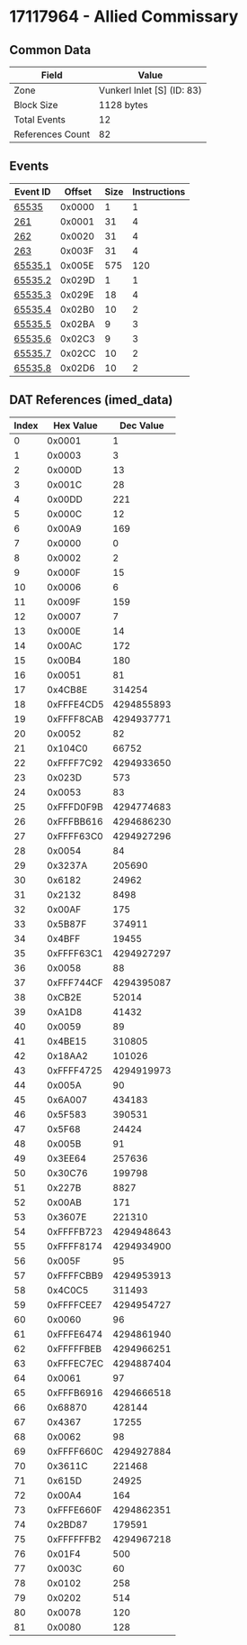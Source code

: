 # 17117964 - Allied Commissary

## Common Data

| Field            | Value                      |
|------------------|----------------------------|
| Zone             | Vunkerl Inlet [S] (ID: 83) |
| Block Size       | 1128 bytes                 |
| Total Events     | 12                         |
| References Count | 82                         |

## Events

| Event ID                | Offset   |   Size |   Instructions |
|-------------------------|----------|--------|----------------|
| [65535](./65535.md)     | 0x0000   |      1 |              1 |
| [261](./261.md)         | 0x0001   |     31 |              4 |
| [262](./262.md)         | 0x0020   |     31 |              4 |
| [263](./263.md)         | 0x003F   |     31 |              4 |
| [65535.1](./65535.1.md) | 0x005E   |    575 |            120 |
| [65535.2](./65535.2.md) | 0x029D   |      1 |              1 |
| [65535.3](./65535.3.md) | 0x029E   |     18 |              4 |
| [65535.4](./65535.4.md) | 0x02B0   |     10 |              2 |
| [65535.5](./65535.5.md) | 0x02BA   |      9 |              3 |
| [65535.6](./65535.6.md) | 0x02C3   |      9 |              3 |
| [65535.7](./65535.7.md) | 0x02CC   |     10 |              2 |
| [65535.8](./65535.8.md) | 0x02D6   |     10 |              2 |

## DAT References (imed_data)

|   Index | Hex Value   |   Dec Value |
|---------|-------------|-------------|
|       0 | 0x0001      |           1 |
|       1 | 0x0003      |           3 |
|       2 | 0x000D      |          13 |
|       3 | 0x001C      |          28 |
|       4 | 0x00DD      |         221 |
|       5 | 0x000C      |          12 |
|       6 | 0x00A9      |         169 |
|       7 | 0x0000      |           0 |
|       8 | 0x0002      |           2 |
|       9 | 0x000F      |          15 |
|      10 | 0x0006      |           6 |
|      11 | 0x009F      |         159 |
|      12 | 0x0007      |           7 |
|      13 | 0x000E      |          14 |
|      14 | 0x00AC      |         172 |
|      15 | 0x00B4      |         180 |
|      16 | 0x0051      |          81 |
|      17 | 0x4CB8E     |      314254 |
|      18 | 0xFFFE4CD5  |  4294855893 |
|      19 | 0xFFFF8CAB  |  4294937771 |
|      20 | 0x0052      |          82 |
|      21 | 0x104C0     |       66752 |
|      22 | 0xFFFF7C92  |  4294933650 |
|      23 | 0x023D      |         573 |
|      24 | 0x0053      |          83 |
|      25 | 0xFFFD0F9B  |  4294774683 |
|      26 | 0xFFFBB616  |  4294686230 |
|      27 | 0xFFFF63C0  |  4294927296 |
|      28 | 0x0054      |          84 |
|      29 | 0x3237A     |      205690 |
|      30 | 0x6182      |       24962 |
|      31 | 0x2132      |        8498 |
|      32 | 0x00AF      |         175 |
|      33 | 0x5B87F     |      374911 |
|      34 | 0x4BFF      |       19455 |
|      35 | 0xFFFF63C1  |  4294927297 |
|      36 | 0x0058      |          88 |
|      37 | 0xFFF744CF  |  4294395087 |
|      38 | 0xCB2E      |       52014 |
|      39 | 0xA1D8      |       41432 |
|      40 | 0x0059      |          89 |
|      41 | 0x4BE15     |      310805 |
|      42 | 0x18AA2     |      101026 |
|      43 | 0xFFFF4725  |  4294919973 |
|      44 | 0x005A      |          90 |
|      45 | 0x6A007     |      434183 |
|      46 | 0x5F583     |      390531 |
|      47 | 0x5F68      |       24424 |
|      48 | 0x005B      |          91 |
|      49 | 0x3EE64     |      257636 |
|      50 | 0x30C76     |      199798 |
|      51 | 0x227B      |        8827 |
|      52 | 0x00AB      |         171 |
|      53 | 0x3607E     |      221310 |
|      54 | 0xFFFFB723  |  4294948643 |
|      55 | 0xFFFF8174  |  4294934900 |
|      56 | 0x005F      |          95 |
|      57 | 0xFFFFCBB9  |  4294953913 |
|      58 | 0x4C0C5     |      311493 |
|      59 | 0xFFFFCEE7  |  4294954727 |
|      60 | 0x0060      |          96 |
|      61 | 0xFFFE6474  |  4294861940 |
|      62 | 0xFFFFFBEB  |  4294966251 |
|      63 | 0xFFFEC7EC  |  4294887404 |
|      64 | 0x0061      |          97 |
|      65 | 0xFFFB6916  |  4294666518 |
|      66 | 0x68870     |      428144 |
|      67 | 0x4367      |       17255 |
|      68 | 0x0062      |          98 |
|      69 | 0xFFFF660C  |  4294927884 |
|      70 | 0x3611C     |      221468 |
|      71 | 0x615D      |       24925 |
|      72 | 0x00A4      |         164 |
|      73 | 0xFFFE660F  |  4294862351 |
|      74 | 0x2BD87     |      179591 |
|      75 | 0xFFFFFFB2  |  4294967218 |
|      76 | 0x01F4      |         500 |
|      77 | 0x003C      |          60 |
|      78 | 0x0102      |         258 |
|      79 | 0x0202      |         514 |
|      80 | 0x0078      |         120 |
|      81 | 0x0080      |         128 |
